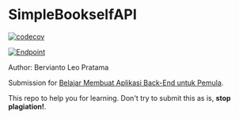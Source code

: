 # SimpleBookselfAPI

[![codecov](https://codecov.io/gh/berviantoleo/SimpleBookselfAPI/branch/main/graph/badge.svg?token=hFQUiK267p)](https://codecov.io/gh/berviantoleo/SimpleBookselfAPI)

[![Endpoint](https://github.com/berviantoleo/SimpleBookselfAPI/actions/workflows/endpoint.yaml/badge.svg)](https://github.com/berviantoleo/SimpleBookselfAPI/actions/workflows/endpoint.yaml)

Author: Bervianto Leo Pratama

Submission for [Belajar Membuat Aplikasi Back-End untuk Pemula](https://www.dicoding.com/academies/261).

This repo to help you for learning. Don't try to submit this as is, **stop plagiation!**.